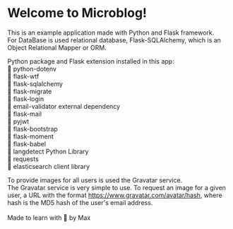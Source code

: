 # Welcome to Microblog!

This is an example application made with Python and Flask framework. <br>
For DataBase is used relational database, Flask-SQLAlchemy, which is an Object Relational Mapper or ORM. <br>

Python package and Flask extension installed in this app: <br>
:small_orange_diamond: python-dotenv <br>
:small_orange_diamond: flask-wtf <br>
:small_orange_diamond: flask-sqlalchemy <br>
:small_orange_diamond: flask-migrate <br>
:small_orange_diamond: flask-login <br>
:small_orange_diamond: email-validator external dependency <br>
:small_orange_diamond: flask-mail <br>
:small_orange_diamond: pyjwt <br>
:small_orange_diamond: flask-bootstrap <br>
:small_orange_diamond: flask-moment <br>
:small_orange_diamond: flask-babel <br>
:small_orange_diamond: langdetect Python Library <br>
:small_orange_diamond: requests <br>
:small_orange_diamond: elasticsearch client library 

To provide images for all users is used the Gravatar service. <br>
The Gravatar service is very simple to use. To request an image for a given user, a URL with the format https://www.gravatar.com/avatar/hash, where hash is the MD5 hash of the user's email address. <br>
<br>
Made to learn with :blue_heart: by Max 